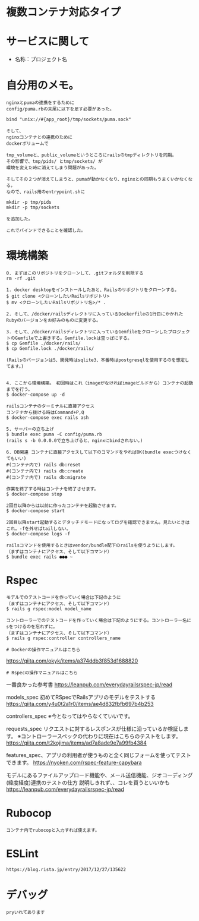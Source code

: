 # 複数コンテナ対応タイプ

# サービスに関して

- 名称：プロジェクト名


# 自分用のメモ。

```
nginxとpumaの連携をするために
config/puma.rbの末尾に以下を足す必要があった。

bind "unix://#{app_root}/tmp/sockets/puma.sock"

そして、
nginxコンテナとの連携のために
dockerボリュームで

tmp_volumeと、public_volumeというところにrailsのtmpディレクトリを同期。
その影響で、tmp/pids/ とtmp/sockets/ が
環境を変えた時に消えてしまう問題があった。

そしてその２つが消えてしまうと、pumaが動かなくなり、nginxとの同期もうまくいかなくなる。
なので、rails用のentrypoint.shに

mkdir -p tmp/pids
mkdir -p tmp/sockets

を追加した。

これでバインドできることを確認した。
```


# 環境構築

```
0. まずはこのリポジトリをクローンして、.gitフォルダを削除する
rm -rf .git

1. docker desktopをインストールしたあと、Railsのリポジトリをクローンする。
$ git clone <クローンしたいRailsリポジトリ>
$ mv <クローンしたいRailsリポジトリ名>/* .

2. そして、/docker/railsディレクトリに入っているDockerfileの1行目にかかれたRubyのバージョンをお好みのものに変更する。

3. そして、/docker/railsディレクトリに入っているGemfileをクローンしたプロジェクトのGemfileで上書きする。Gemfile.lockは空っぽにする。
$ cp Gemfile ./docker/rails/
$ cp Gemfile.lock ./docker/rails/

(Railsのバージョンは5、開発時はsqlite3、本番時はpostgresqlを使用するのを想定してます。)


4. ここから環境構築。　初回時はこれ（imageがなければimageビルドから）コンテナの起動までを行う。
$ docker-compose up -d

railsコンテナのターミナルに直接アクセス
コンテナから抜ける時はCommand+P,Q
$ docker-compose exec rails ash

5. サーバーの立ち上げ
$ bundle exec puma -C config/puma.rb
(rails s -b 0.0.0.0で立ち上げると、nginxにbindされない。)

6. DB関連 コンテナに直接アクセスして以下のコマンドをやればOK(bundle execつけなくてもいい)
#(コンテナ内で) rails db:reset
#(コンテナ内で) rails db:create
#(コンテナ内で) rails db:migrate

作業を終了する時はコンテナを終了させます。
$ docker-compose stop

2回目以降からは以前に作ったコンテナを起動させます。
$ docker-compose start

2回目以降start起動するとデタッチドモードになってログを確認できません。見たいときはこれ。-fを外せばtailしない。
$ docker-compose logs -f

railsコマンドを使用するときはvendor/bundle配下のrailsを使うようにします。
（まずはコンテナにアクセス、そして以下コマンド）
$ bundle exec rails ●●● ~
```

# Rspec
```
モデルでのテストコードを作っていく場合は下記のように
（まずはコンテナにアクセス、そして以下コマンド）
$ rails g rspec:model model_name

コントローラーでのテストコードを作っていく場合は下記のようにする。コントローラー名にsをつけるのを忘れずに。
（まずはコンテナにアクセス、そして以下コマンド）
$ rails g rspec:controller controllers_name
```

```
# Dockerの操作マニュアルはこちら
```
https://qiita.com/okyk/items/a374ddb3f853d1688820
```
# Rspecの操作マニュアルはこちら
```
一番良かった参考書
https://leanpub.com/everydayrailsrspec-jp/read

models_spec 初めてRSpecでRailsアプリのモデルをテストする
https://qiita.com/y4u0t2a1r0/items/ae4d832fbfb697b4b253

controllers_spec
※今となってはやらなくていいです。

requests_spec リクエストに対するレスポンスが仕様に沿っているか検証します。
※コントローラースペックの代わりに現在はこちらのテストをします。
https://qiita.com/t2kojima/items/ad7a8ade9e7a99fb4384

features_spec、アプリの利用者が使うものと全く同じフォームを使ってテストできます。
https://nyoken.com/rspec-feature-capybara

モデルにあるファイルアップロード機能や、メール送信機能、ジオコーディング(緯度経度)連携のテストの仕方
説明しきれず、、コレを買うといいかも
https://leanpub.com/everydayrailsrspec-jp/read

# Rubocop
```
コンテナ内でrubocopと入力すれば使えます。
```

# ESLint
```
https://blog.rista.jp/entry/2017/12/27/135622
```
# デバッグ
```
pryいれてあります
```
